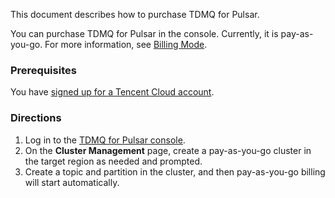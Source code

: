 
This document describes how to purchase TDMQ for Pulsar.

You can purchase TDMQ for Pulsar in the console. Currently, it is pay-as-you-go. For more information, see [Billing Mode](https://intl.cloud.tencent.com/document/product/1110/42909).


### Prerequisites
You have [signed up for a Tencent Cloud account](https://intl.cloud.tencent.com/document/product/378/17985).


### Directions

1. Log in to the [TDMQ for Pulsar console](https://console.cloud.tencent.com/tdmq).
2. On the **Cluster Management** page, create a pay-as-you-go cluster in the target region as needed and prompted.
3. Create a topic and partition in the cluster, and then pay-as-you-go billing will start automatically.
